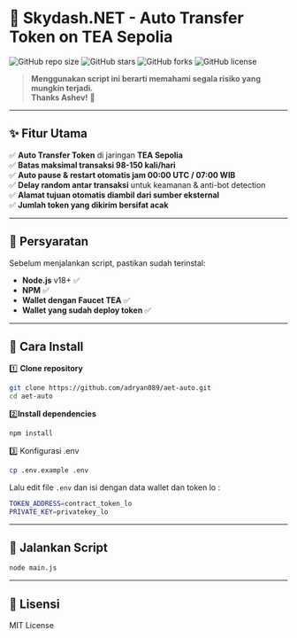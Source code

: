 # 🚀 Skydash.NET - Auto Transfer Token on TEA Sepolia  
![GitHub repo size](https://img.shields.io/github/repo-size/adryan089/aet-auto?style=flat-square)
![GitHub stars](https://img.shields.io/github/stars/adryan089/aet-auto?style=flat-square)
![GitHub forks](https://img.shields.io/github/forks/adryan089/aet-auto?style=flat-square)
![GitHub license](https://img.shields.io/github/license/adryan089/aet-auto?style=flat-square)

> **Menggunakan script ini berarti memahami segala risiko yang mungkin terjadi.**  
> **Thanks Ashev!** 💙  

---

## ✨ Fitur Utama  
✅ **Auto Transfer Token** di jaringan **TEA Sepolia**  
✅ **Batas maksimal transaksi 98-150 kali/hari**  
✅ **Auto pause & restart otomatis jam 00:00 UTC / 07:00 WIB**  
✅ **Delay random antar transaksi** untuk keamanan & anti-bot detection  
✅ **Alamat tujuan otomatis diambil dari sumber eksternal**  
✅ **Jumlah token yang dikirim bersifat acak**  

---

## 📌 Persyaratan  
Sebelum menjalankan script, pastikan sudah terinstal:  
- **Node.js** v18+ ✅  
- **NPM** ✅  
- **Wallet dengan Faucet TEA** ✅  
- **Wallet yang sudah deploy token** ✅

---

## 🔧 Cara Install  
1️⃣ **Clone repository**  
```bash
git clone https://github.com/adryan089/aet-auto.git
cd aet-auto
```

2️⃣**Install dependencies**
```bash
npm install
```
3️⃣ Konfigurasi .env
```bash
cp .env.example .env
```
Lalu edit file ```.env``` dan isi dengan data wallet dan token lo :
```bash
TOKEN_ADDRESS=contract_token_lo
PRIVATE_KEY=privatekey_lo
```

---

## 🚀 Jalankan Script

```bash
node main.js
```

---

## 📜 Lisensi
MIT License 
